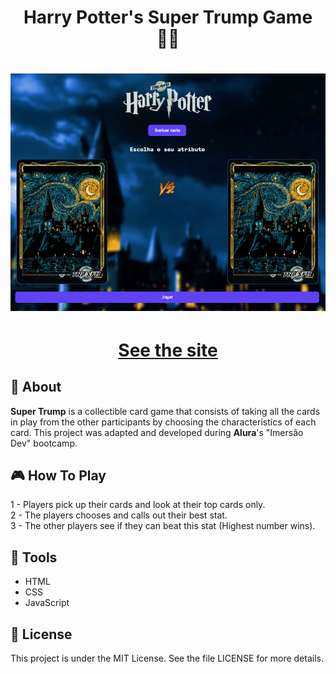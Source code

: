<h1 align='center'>
Harry Potter's Super Trump Game 🧙‍♂️
</h1>

<h1 align='center'>
  <img src="./assets/animationsptf.gif" />
</h1>
<h1 align='center'><a href="https://ewrtonl.github.io/super-trunfo/">See the site</a></h1>

## 📕 About

**Super Trump** is a collectible card game that consists of taking all the cards in play from the other participants by choosing the characteristics of each card. This project was adapted and developed during **Alura**'s "Imersão Dev" bootcamp.

## 🎮 How To Play

1 - Players pick up their cards and look at their top cards only.<br>
2 - The players chooses and calls out their best stat.<br>
3 - The other players see if they can beat this stat (Highest number wins).

## 🔨 Tools

- HTML
- CSS
- JavaScript

## 🧾 License

This project is under the MIT License. See the file LICENSE for more details.

